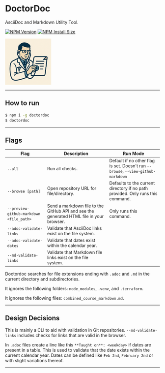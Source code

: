 # DoctorDoc

AsciiDoc and Markdown Utility Tool.

[![NPM Version][npm-version-image]][npm-url]
[![NPM Install Size][npm-install-size-image]][npm-install-size-url]

<img src="https://raw.githubusercontent.com/anderslatif/DoctorDoc/main/doctordoc_logo.png" alt="doctordoc logo" width="150" >

---

## How to run

```bash
$ npm i -g doctordoc
$ doctordoc
```

---

## Flags

| Flag                                     | Description                                                                             | Run Mode                                                                           |
|------------------------------------------|-----------------------------------------------------------------------------------------|------------------------------------------------------------------------------------|
| `--all`                                  | Run all checks.                                                                         | Default if no other flag is set. Doesn't run `--browse`, `--view-github-markdown`  |
| `--browse [path]`                        | Open repository URL for file/directory.                                                 | Defaults to the current directory if no path provided. Only runs this command.     |
| `--preview-github-markdown <file_path>`  | Send a markdown file to the GitHub API and see the generated HTML file in your browser. | Only runs this command.                                                            |
| `--adoc-validate-links`                  | Validate that AsciiDoc links exist on the file system.                                  |                                                                                    |
| `--adoc-validate-dates`                  | Validate that dates exist within the calendar year.                                     |                                                                                    |
| `--md-validate-links`                    | Validate that Markdown file links exist on the file system.                             |                                                                                    |

Doctordoc searches for file extensions ending with `.adoc` and `.md` in the current directory and subdirectories.

It ignores the following folders: `node_modules`, `.venv`, and `.terraform`.

It ignores the following files: `combined_course_markdown.md`.

---

## Design Decisions

This is mainly a CLI to aid with validation in Git repositories. `--md-validate-links` includes checks for links that are valid in the browser. 

In `.adoc` files create a line like this `**Taught on**: <weekday>` if dates are present in a table. This is used to validate that the date exists within the current calendar year. Dates can be defined like `Feb 2nd`, `February 2nd` or with slight variations thereof.

---

[npm-version-image]: https://img.shields.io/npm/v/doctordoc.svg
[npm-url]: https://www.npmjs.com/package/doctordoc
[npm-install-size-image]: https://packagephobia.com/badge?p=doctordoc
[npm-install-size-url]: https://packagephobia.com/result?p=doctordoc
